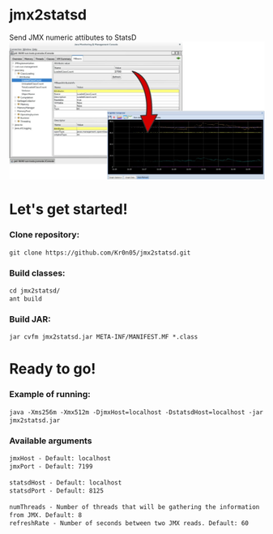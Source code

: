 jmx2statsd
==========

Send JMX numeric attibutes to StatsD
![alt tag](https://github.com/Kr0n05/jmx2statsd/blob/master/MEDIA/jmx2statsd.jpg)

# Let's get started!

### Clone repository:

```
git clone https://github.com/Kr0n05/jmx2statsd.git
```

### Build classes:

```
cd jmx2statsd/
ant build
```

### Build JAR:

```
jar cvfm jmx2statsd.jar META-INF/MANIFEST.MF *.class
```

# Ready to go!

### Example of running:

```
java -Xms256m -Xmx512m -DjmxHost=localhost -DstatsdHost=localhost -jar jmx2statsd.jar
```

### Available arguments

```
jmxHost - Default: localhost
jmxPort - Default: 7199

statsdHost - Default: localhost
statsdPort - Default: 8125

numThreads - Number of threads that will be gathering the information from JMX. Default: 8
refreshRate - Number of seconds between two JMX reads. Default: 60
```

